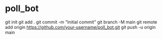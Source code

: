 # poll_bot

git init
git add .
git commit -m "Initial commit"
git branch -M main
git remote add origin https://github.com/your-username/poll_bot.git
git push -u origin main

